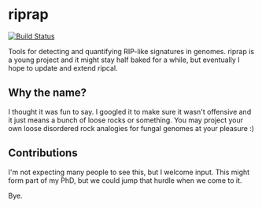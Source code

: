 # riprap

[![Build Status](https://travis-ci.org/darcyabjones/riprap.svg?branch=master)](https://travis-ci.org/darcyabjones/riprap)

Tools for detecting and quantifying RIP-like signatures in genomes.
riprap is a young project and it might stay half baked for a while, but eventually I hope to update and extend ripcal.

## Why the name?

I thought it was fun to say.
I googled it to make sure it wasn't offensive and it just means a bunch of loose rocks or something.
You may project your own loose disordered rock analogies for fungal genomes at your pleasure :)


## Contributions

I'm not expecting many people to see this, but I welcome input.
This might form part of my PhD, but we could jump that hurdle when we come to it.

Bye.
